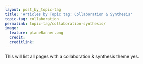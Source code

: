 ```yaml
---
layout: post_by_topic-tag
title: 'Articles by Topic tag: Collaboration & Synthesis'
topic-tag: collaboration
permalink: topic-tag/collaboration-synthesis/
image:
  feature: planeBanner.png
  credit: 
  creditlink: 
---
```


This will list all pages with a collaboration & synthesis theme yes.
